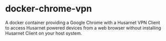 # docker-chrome-vpn
A docker container providing a Google Chrome with a Husarnet VPN Client to access Husarnet powered devices from a web browser without installing Husarnet Client on your host system.
